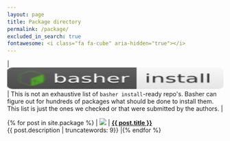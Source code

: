 ```yaml
---
layout: page 
title: Package directory 
permalink: /package/ 
excluded_in_search: true
fontawesome: <i class="fa fa-cube" aria-hidden="true"></i>
---
```


| <img src="/assets/logo/basher_install.svg" height=50 width=600 /> | This is not an exhaustive list of `basher install`-ready repo's. Basher can figure out for hundreds of packages what should be done to install them. This list is just the ones we checked or that were submitted by the authors. |

{% for post in site.package  %}
| <img width="90" src="https://img.shields.io/github/stars/{{ post.title }}"/> | <a href="{{ post.url | prepend: site.baseurl }}"> <strong>{{ post.title }}</strong></a><br>{{ post.description | truncatewords: 9}} |{% endfor %}
